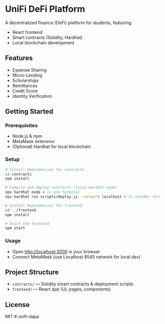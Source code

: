 # UniFi DeFi Platform

A decentralized finance (DeFi) platform for students, featuring:
- React frontend
- Smart contracts (Solidity, Hardhat)
- Local blockchain development

## Features
- Expense Sharing
- Micro-Lending
- Scholarships
- Remittances
- Credit Score
- Identity Verification

## Getting Started

### Prerequisites
- Node.js & npm
- MetaMask extension
- (Optional) Hardhat for local blockchain

### Setup
```bash
# Install dependencies for contracts
cd contracts
npm install

# Compile and deploy contracts (local Hardhat node)
npx hardhat node # in one terminal
npx hardhat run scripts/deploy.js --network localhost # in another terminal

# Install dependencies for frontend
cd ../frontend
npm install

# Start the frontend
npm start
```

### Usage
- Open [http://localhost:3000](http://localhost:3000) in your browser
- Connect MetaMask (use Localhost 8545 network for local dev)

## Project Structure
- `contracts/` — Solidity smart contracts & deployment scripts
- `frontend/` — React app (UI, pages, components)

## License
MIT #   u n i f i - d a p p  
 